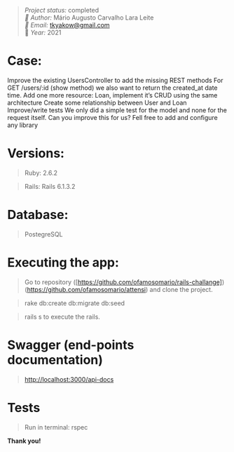 > *Project status:* completed </br>
> *:busts_in_silhouette: Author:* Mário Augusto Carvalho Lara Leite </br>
> *:email: Email:* tkyakow@gmail.com  </br>
> :date: *Year:* 2021

# Case:
Improve the existing UsersController to add the missing REST methods For GET /users/:id (show method) we also want to return the created_at date time.
Add one more resource: Loan, implement it’s CRUD using the same architecture Create some relationship between User and Loan Improve/write tests
We only did a simple test for the model and none for the request itself. Can you improve this for us? Fell free to add and configure any library

# Versions:
> Ruby: 2.6.2

> Rails: Rails 6.1.3.2

# Database:
> PostegreSQL

# Executing the app:
> Go to repository ([https://github.com/ofamosomario/rails-challange])(https://github.com/ofamosomario/attensi) and clone the project.

> rake db:create db:migrate db:seed

> rails s to execute the rails.

# Swagger (end-points documentation)
> [http://localhost:3000/api-docs](http://localhost:3000/api-docs)

# Tests
> Run in terminal: rspec

**Thank you!**